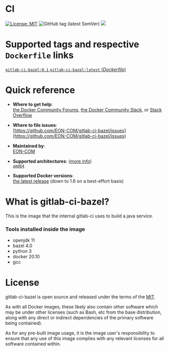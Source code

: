 # CI

[![License: MIT](https://img.shields.io/badge/License-MIT-yellow.svg?color=blue)](https://opensource.org/licenses/MIT)
![GitHub tag (latest SemVer)](https://img.shields.io/github/tag/EON-COM/gitlab-ci-bazel.svg?color=blue)
[![](https://images.microbadger.com/badges/image/eoncom/gitlab-ci-bazel.svg)](https://microbadger.com/images/eoncom/gitlab-ci-bazel "Get your own image badge on microbadger.com")

# Supported tags and respective `Dockerfile` links

[`gitlab-ci-bazel:0.1` `gitlab-ci-bazel:latest` (*Dockerfile*)](https://github.com/EON-COM/gitlab-ci-bazel/blob/master/Dockerfile)


# Quick reference

-	**Where to get help**:  
	[the Docker Community Forums](https://forums.docker.com/), [the Docker Community Slack](https://blog.docker.com/2016/11/introducing-docker-community-directory-docker-community-slack/), or [Stack Overflow](https://stackoverflow.com/search?tab=newest&q=docker)

-	**Where to file issues**:  
	[https://github.com/EON-COM/gitlab-ci-bazel/issues](https://github.com/EON-COM/gitlab-ci-bazel/issues)

-	**Maintained by**:  
	[EON-COM](https://github.com/EON-COM/gitlab-ci-bazel/issues)

-	**Supported architectures**: ([more info](https://github.com/docker-library/official-images#architectures-other-than-amd64))  
	[`amd64`](https://hub.docker.com/r/eoncom/gitlab-ci-bazel/)

-	**Supported Docker versions**:  
	[the latest release](https://github.com/docker/docker-ce/releases/latest) (down to 1.6 on a best-effort basis)

# What is gitlab-ci-bazel?

This is the image that the internal gitlab-ci uses to build a java service. 

### Tools installed inside the image

- openjdk 11
- bazel 4.0
- python 3
- docker 20.10
- gcc

# License

gitlab-ci-bazel is open source and released under the terms of the [MIT](https://opensource.org/licenses/MIT).

As with all Docker images, these likely also contain other software which may be under other licenses (such as Bash, etc from the base distribution, along with any direct or indirect dependencies of the primary software being contained).

As for any pre-built image usage, it is the image user's responsibility to ensure that any use of this image complies with any relevant licenses for all software contained within.
